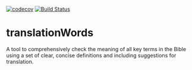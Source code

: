 [![codecov](https://codecov.io/gh/translationCoreApps/translationWords_Check_plugin/branch/master/graph/badge.svg)](https://codecov.io/gh/translationCoreApps/translationWords_Check_plugin)
[![Build
Status](https://travis-ci.org/translationCoreApps/translationWords_Check_plugin.svg?branch=master)](https://travis-ci.org/translationCoreApps/translationWords_Check_plugin)

# translationWords

A tool to comprehensively check the meaning of all key terms in the Bible using a set of clear, concise definitions and including suggestions for translation.
